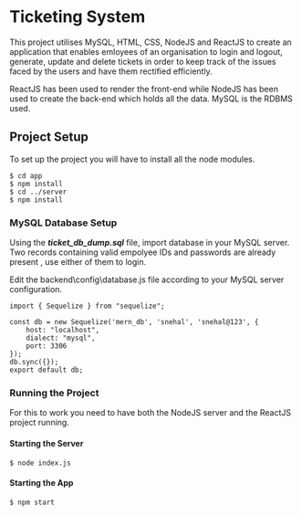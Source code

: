 # Ticketing System
This project utilises MySQL, HTML, CSS, NodeJS and ReactJS to create an application that enables emloyees of an organisation to login and logout, generate, update and delete tickets in order to keep track of the issues faced by the users and have them rectified efficiently.   

ReactJS has been used to render the front-end while NodeJS has been used to create the back-end which holds all the data. MySQL is the RDBMS used.

## Project Setup
To set up the project you will have to install all the node modules.
````
$ cd app
$ npm install
$ cd ../server
$ npm install
````
### MySQL Database Setup
Using the ***ticket_db_dump.sql*** file, import database in your MySQL server. Two records containing valid empolyee IDs and passwords are already present , use either of them to login.

Edit the backend\config\database.js file according to your MySQL server configuration.
````
import { Sequelize } from "sequelize";

const db = new Sequelize('mern_db', 'snehal', 'snehal@123', {
    host: "localhost",
    dialect: "mysql",
    port: 3306
});
db.sync({});
export default db;
````
### Running the Project
For this to work you need to have both the NodeJS server and the ReactJS project running.
#### Starting the Server 
````
$ node index.js
````
#### Starting the App
````
$ npm start
````
